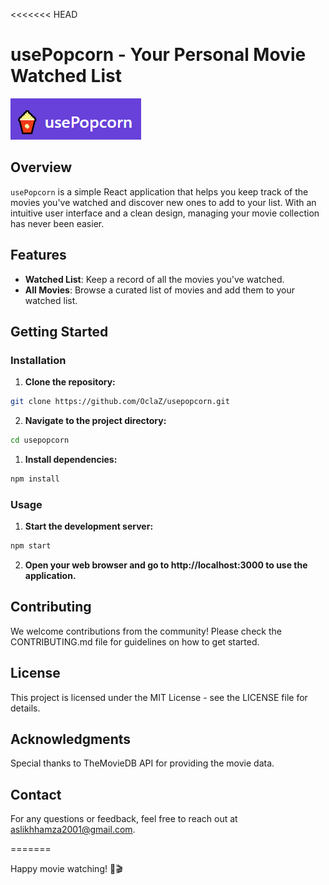<<<<<<< HEAD

# usePopcorn - Your Personal Movie Watched List

![usePopcorn Logo](src/usepopcorn-logo.png)

## Overview

`usePopcorn` is a simple React application that helps you keep track of the movies you've watched and discover new ones to add to your list. With an intuitive user interface and a clean design, managing your movie collection has never been easier.

## Features

- **Watched List**: Keep a record of all the movies you've watched.
- **All Movies**: Browse a curated list of movies and add them to your watched list.

## Getting Started

### Installation

1. **Clone the repository:**

```bash
git clone https://github.com/OclaZ/usepopcorn.git
```

2. **Navigate to the project directory:**

```bash
cd usepopcorn
```

1. **Install dependencies:**

```bash
npm install
```

### Usage

1. **Start the development server:**

```bash
npm start
```

2. **Open your web browser and go to http://localhost:3000 to use the application.**

## Contributing

We welcome contributions from the community! Please check the CONTRIBUTING.md file for guidelines on how to get started.

## License

This project is licensed under the MIT License - see the LICENSE file for details.

## Acknowledgments

Special thanks to TheMovieDB API for providing the movie data.

## Contact

For any questions or feedback, feel free to reach out at aslikhhamza2001@gmail.com.

=======

Happy movie watching! 🍿🎬
